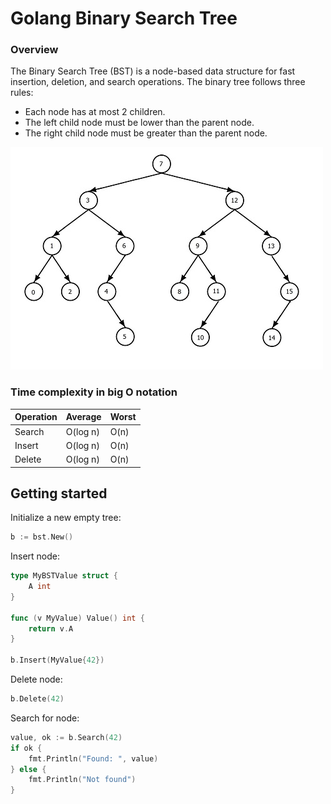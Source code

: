 # Golang Binary Search Tree

### Overview

The Binary Search Tree (BST) is a node-based data structure for fast insertion, deletion, and search operations. The binary tree follows three rules:

- Each node has at most 2 children.
- The left child node must be lower than the parent node.
- The right child node must be greater than the parent node.

![Tree](https://github.com/Lucas32-dev/go-bst/blob/main/tree.jpeg?raw=true)

### Time complexity in big O notation
| Operation | Average | Worst |
| --------- | ------- | ----- |
| Search    | O(log n)| O(n)  |
| Insert    | O(log n)| O(n)  |
| Delete    | O(log n)| O(n)  |

## Getting started

Initialize a new empty tree:

```go
b := bst.New()
```
Insert node:

```go
type MyBSTValue struct {
    A int
}

func (v MyValue) Value() int {
    return v.A
}

b.Insert(MyValue{42})
```

Delete node:

```go
b.Delete(42)
```

Search for node:

```go
value, ok := b.Search(42)
if ok {
    fmt.Println("Found: ", value)
} else {
    fmt.Println("Not found")
}
```
